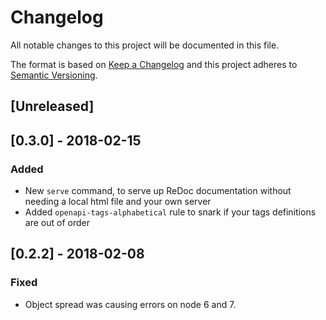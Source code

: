 # Changelog
All notable changes to this project will be documented in this file.

The format is based on [Keep a Changelog](http://keepachangelog.com/en/1.0.0/)
and this project adheres to [Semantic Versioning](http://semver.org/spec/v2.0.0.html).

## [Unreleased]

## [0.3.0] - 2018-02-15
### Added
- New `serve` command, to serve up ReDoc documentation without needing a local html file and your own server
- Added `openapi-tags-alphabetical` rule to snark if your tags definitions are out of order

## [0.2.2] - 2018-02-08
### Fixed
- Object spread was causing errors on node 6 and 7.
